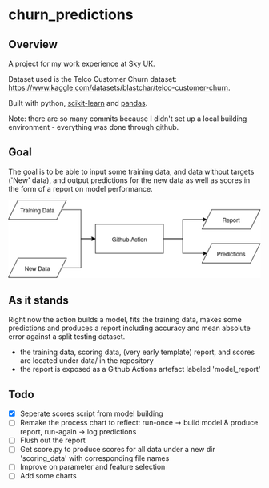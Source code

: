 # churn_predictions

## Overview
A project for my work experience at Sky UK.

Dataset used is the Telco Customer Churn dataset:
https://www.kaggle.com/datasets/blastchar/telco-customer-churn.

Built with python, [scikit-learn](https://scikit-learn.org/stable/index.html) and [pandas](https://pandas.pydata.org/).

Note: there are so many commits because I didn't set up a local building environment - everything was done through github.

## Goal
The goal is to be able to input some training data, and data without targets ('New' data), and output predictions for the new data as well as scores in the form of a report on model performance.

![Process](process.png)

## As it stands
Right now the action builds a model, fits the training data, makes some predictions and produces a report including accuracy and mean absolute error against a split testing dataset.

- the training data, scoring data, (very early template) report, and scores are located under data/ in the repository
- the report is exposed as a Github Actions artefact labeled 'model_report'

## Todo
- [X] Seperate scores script from model building
- [ ] Remake the process chart to reflect: run-once -> build model & produce report, run-again -> log predictions
- [ ] Flush out the report
- [ ] Get score.py to produce scores for all data under a new dir 'scoring_data' with corresponding file names
- [ ] Improve on parameter and feature selection
- [ ] Add some charts
